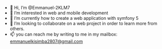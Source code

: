 - 👋 Hi, I’m @Emmanuel-2KLM7
- 👀 I’m interested in web and mobile development
- 🌱 I’m currently how to create a web application with symfony 5
- 💞️ I’m looking to collaborate on a web project in order to learn more from others.
- 📫 you can reach me by writing to me in my mailbox: emmanuelkisimba2807@gmail.com

<!---
Emmanuel-2KLM7/Emmanuel-2KLM7 is a ✨ special ✨ repository because its `README.md` (this file) appears on your GitHub profile.
You can click the Preview link to take a look at your changes.
--->
